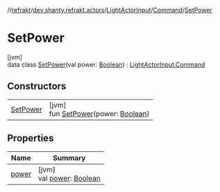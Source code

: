 //[refrakt](../../../../../index.md)/[dev.shanty.refrakt.actors](../../../index.md)/[LightActorInput](../../index.md)/[Command](../index.md)/[SetPower](index.md)

# SetPower

[jvm]\
data class [SetPower](index.md)(val power: [Boolean](https://kotlinlang.org/api/latest/jvm/stdlib/kotlin/-boolean/index.html)) : [LightActorInput.Command](../index.md)

## Constructors

| | |
|---|---|
| [SetPower](-set-power.md) | [jvm]<br>fun [SetPower](-set-power.md)(power: [Boolean](https://kotlinlang.org/api/latest/jvm/stdlib/kotlin/-boolean/index.html)) |

## Properties

| Name | Summary |
|---|---|
| [power](power.md) | [jvm]<br>val [power](power.md): [Boolean](https://kotlinlang.org/api/latest/jvm/stdlib/kotlin/-boolean/index.html) |
